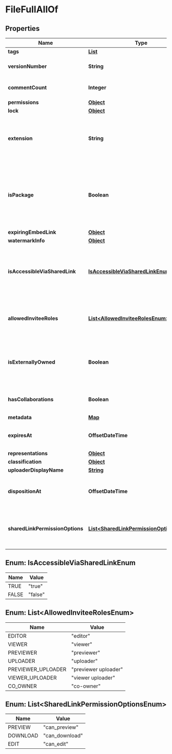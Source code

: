 

# FileFullAllOf


## Properties

| Name | Type | Description | Notes |
|------------ | ------------- | ------------- | -------------|
|**tags** | [**List**](List.md) |  |  [optional] |
|**versionNumber** | **String** | The version number of this file |  [optional] |
|**commentCount** | **Integer** | The number of comments on this file |  [optional] |
|**permissions** | [**Object**](Object.md) |  |  [optional] |
|**lock** | [**Object**](Object.md) |  |  [optional] |
|**extension** | **String** | Indicates the (optional) file extension for this file. By default, this is set to an empty string. |  [optional] |
|**isPackage** | **Boolean** | Indicates if the file is a package. Packages are commonly used by Mac Applications and can include iWork files. |  [optional] |
|**expiringEmbedLink** | [**Object**](Object.md) |  |  [optional] |
|**watermarkInfo** | [**Object**](Object.md) |  |  [optional] |
|**isAccessibleViaSharedLink** | [**IsAccessibleViaSharedLinkEnum**](#IsAccessibleViaSharedLinkEnum) | Specifies if the file can be accessed via the direct shared link or a shared link to a parent folder. |  [optional] |
|**allowedInviteeRoles** | [**List&lt;AllowedInviteeRolesEnum&gt;**](#List&lt;AllowedInviteeRolesEnum&gt;) | A list of the types of roles that user can be invited at when sharing this file. |  [optional] |
|**isExternallyOwned** | **Boolean** | Specifies if this file is owned by a user outside of the authenticated enterprise. |  [optional] |
|**hasCollaborations** | **Boolean** | Specifies if this file has any other collaborators. |  [optional] |
|**metadata** | [**Map**](Map.md) |  |  [optional] |
|**expiresAt** | **OffsetDateTime** | When the file will automatically be deleted |  [optional] |
|**representations** | [**Object**](Object.md) |  |  [optional] |
|**classification** | [**Object**](Object.md) |  |  [optional] |
|**uploaderDisplayName** | [**String**](String.md) |  |  [optional] |
|**dispositionAt** | **OffsetDateTime** | The retention expiration timestamp for the given file |  [optional] |
|**sharedLinkPermissionOptions** | [**List&lt;SharedLinkPermissionOptionsEnum&gt;**](#List&lt;SharedLinkPermissionOptionsEnum&gt;) | A list of the types of roles that user can be invited at when sharing this file. |  [optional] |



## Enum: IsAccessibleViaSharedLinkEnum

| Name | Value |
|---- | -----|
| TRUE | &quot;true&quot; |
| FALSE | &quot;false&quot; |



## Enum: List&lt;AllowedInviteeRolesEnum&gt;

| Name | Value |
|---- | -----|
| EDITOR | &quot;editor&quot; |
| VIEWER | &quot;viewer&quot; |
| PREVIEWER | &quot;previewer&quot; |
| UPLOADER | &quot;uploader&quot; |
| PREVIEWER_UPLOADER | &quot;previewer uploader&quot; |
| VIEWER_UPLOADER | &quot;viewer uploader&quot; |
| CO_OWNER | &quot;co-owner&quot; |



## Enum: List&lt;SharedLinkPermissionOptionsEnum&gt;

| Name | Value |
|---- | -----|
| PREVIEW | &quot;can_preview&quot; |
| DOWNLOAD | &quot;can_download&quot; |
| EDIT | &quot;can_edit&quot; |




